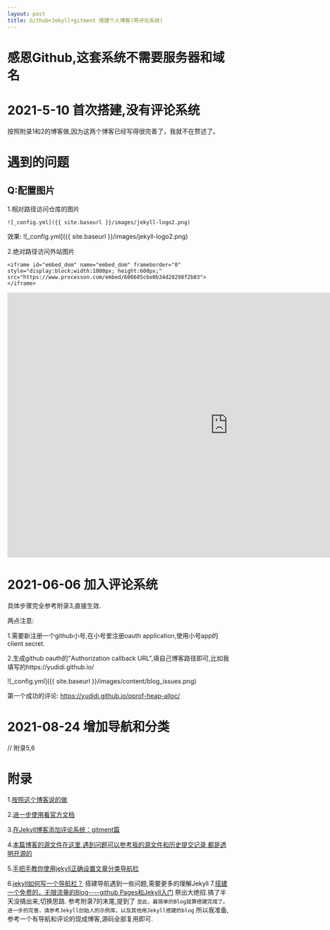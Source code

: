```yaml
---
layout: post
title: Github+Jekyll+gitment 搭建个人博客(带评论系统)
---
```

# 感恩Github,这套系统不需要服务器和域名

# 2021-5-10 首次搭建,没有评论系统
按照附录1和2的博客做,因为这两个博客已经写得很完善了，我就不在赘述了。

# 遇到的问题
## Q:配置图片
1.相对路径访问仓库的图片
```
![_config.yml]({{ site.baseurl }}/images/jekyll-logo2.png)
```
效果:
![_config.yml]({{ site.baseurl }}/images/jekyll-logo2.png)

2.绝对路径访问外站图片

```
<iframe id="embed_dom" name="embed_dom" frameborder="0" style="display:block;width:1000px; height:600px;" src="https://www.processon.com/embed/606685cbe0b34d28298f2b03"></iframe>
```

<iframe id="embed_dom" name="embed_dom" frameborder="0" style="display:block;width:1000px; height:600px;" src="https://www.processon.com/embed/606685cbe0b34d28298f2b03"></iframe>

# 2021-06-06 加入评论系统
具体步骤完全参考附录3,直接生效.

两点注意:

1.需要新注册一个github小号,在小号里注册oauth application,使用小号app的client secret.

2.生成github oauth的"Authorization callback URL",填自己博客路径即可,比如我填写的https://yudidi.github.io/

![_config.yml]({{ site.baseurl }}/images/content/blog_issues.png)

第一个成功的评论:
https://yudidi.github.io/pprof-heap-alloc/

# 2021-08-24 增加导航和分类
// 附录5,6

# 附录
1.[按照这个博客说的做](https://www.jianshu.com/p/95646037acdc/)

2.[进一步使用看官方文档](https://jekyllrb.com/docs/posts/)

3.[在Jekyll博客添加评论系统：gitment篇](https://jacobpan3g.github.io/cn/2017/07/17/gitment-in-jekyll/#2-%E5%9C%A8jekyll%E5%8D%9A%E5%AE%A2%E8%B0%83%E7%94%A8gitment)

4.[本篇博客的源文件在这里,遇到问题可以参考我的源文件和历史提交记录,都是透明开源的](https://github.com/yudidi/yudidi.github.io/blob/master/_posts/2021-5-10-Hello-World.md)

5.[手把手教你使用jekyll正确设置文章分类导航栏](http://yaolingxin.gitee.io/lingxin_jekyll/%E5%AD%A6%E4%B9%A0%E7%AC%94%E8%AE%B0/2019/07/02/%E5%AD%A6%E4%B9%A0%E7%AC%94%E8%AE%B0-jekyll.html)

6.[jekyll如何写一个导航栏？](https://www.zhihu.com/question/304995960)
搭建导航遇到一些问题,需要更多的理解Jekyll
7.[搭建一个免费的，无限流量的Blog----github Pages和Jekyll入门](http://www.ruanyifeng.com/blog/2012/08/blogging_with_jekyll.html)
祭出大绝招.搞了半天没搞出来,切换思路. 参考附录7的末尾,提到了 `至此，最简单的Blog就算搭建完成了。进一步的完善，请参考Jekyll创始人的示例库，以及其他用Jekyll搭建的blog`
所以我准备,参考一个有导航和评论的现成博客,源码全部复用即可.